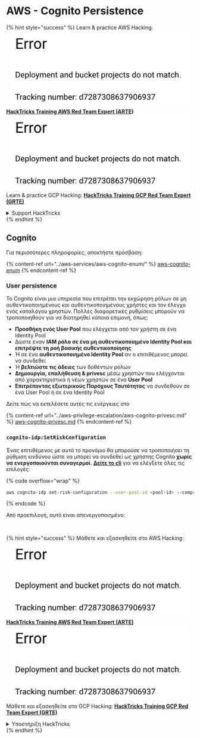 # AWS - Cognito Persistence

{% hint style="success" %}
Learn & practice AWS Hacking:<img src="../../../.gitbook/assets/image (1) (1).png" alt="" data-size="line">[**HackTricks Training AWS Red Team Expert (ARTE)**](https://training.hacktricks.xyz/courses/arte)<img src="../../../.gitbook/assets/image (1) (1).png" alt="" data-size="line">\
Learn & practice GCP Hacking: <img src="../../../.gitbook/assets/image (2).png" alt="" data-size="line">[**HackTricks Training GCP Red Team Expert (GRTE)**<img src="../../../.gitbook/assets/image (2).png" alt="" data-size="line">](https://training.hacktricks.xyz/courses/grte)

<details>

<summary>Support HackTricks</summary>

* Check the [**subscription plans**](https://github.com/sponsors/carlospolop)!
* **Join the** 💬 [**Discord group**](https://discord.gg/hRep4RUj7f) or the [**telegram group**](https://t.me/peass) or **follow** us on **Twitter** 🐦 [**@hacktricks\_live**](https://twitter.com/hacktricks\_live)**.**
* **Share hacking tricks by submitting PRs to the** [**HackTricks**](https://github.com/carlospolop/hacktricks) and [**HackTricks Cloud**](https://github.com/carlospolop/hacktricks-cloud) github repos.

</details>
{% endhint %}

## Cognito

Για περισσότερες πληροφορίες, αποκτήστε πρόσβαση:

{% content-ref url="../aws-services/aws-cognito-enum/" %}
[aws-cognito-enum](../aws-services/aws-cognito-enum/)
{% endcontent-ref %}

### User persistence

Το Cognito είναι μια υπηρεσία που επιτρέπει την εκχώρηση ρόλων σε μη αυθεντικοποιημένους και αυθεντικοποιημένους χρήστες και τον έλεγχο ενός καταλόγου χρηστών. Πολλές διαφορετικές ρυθμίσεις μπορούν να τροποποιηθούν για να διατηρηθεί κάποια επιμονή, όπως:

* **Προσθήκη ενός User Pool** που ελέγχεται από τον χρήστη σε ένα Identity Pool
* Δώστε έναν **IAM ρόλο σε ένα μη αυθεντικοποιημένο Identity Pool και επιτρέψτε τη ροή βασικής αυθεντικοποίησης**
* Ή σε ένα **αυθεντικοποιημένο Identity Pool** αν ο επιτιθέμενος μπορεί να συνδεθεί
* Ή **βελτιώστε τις άδειες** των δοθέντων ρόλων
* **Δημιουργία, επαλήθευση & privesc** μέσω χρηστών που ελέγχονται από χαρακτηριστικά ή νέων χρηστών σε ένα **User Pool**
* **Επιτρέποντας εξωτερικούς Παρόχους Ταυτότητας** να συνδεθούν σε ένα User Pool ή σε ένα Identity Pool

Δείτε πώς να εκτελέσετε αυτές τις ενέργειες στο

{% content-ref url="../aws-privilege-escalation/aws-cognito-privesc.md" %}
[aws-cognito-privesc.md](../aws-privilege-escalation/aws-cognito-privesc.md)
{% endcontent-ref %}

### `cognito-idp:SetRiskConfiguration`

Ένας επιτιθέμενος με αυτό το προνόμιο θα μπορούσε να τροποποιήσει τη ρύθμιση κινδύνου ώστε να μπορεί να συνδεθεί ως χρήστης Cognito **χωρίς να ενεργοποιούνται συναγερμοί**. [**Δείτε το cli**](https://docs.aws.amazon.com/cli/latest/reference/cognito-idp/set-risk-configuration.html) για να ελέγξετε όλες τις επιλογές:

{% code overflow="wrap" %}
```bash
aws cognito-idp set-risk-configuration --user-pool-id <pool-id> --compromised-credentials-risk-configuration EventFilter=SIGN_UP,Actions={EventAction=NO_ACTION}
```
{% endcode %}

Από προεπιλογή, αυτό είναι απενεργοποιημένο:

<figure><img src="https://lh6.googleusercontent.com/EOiM0EVuEgZDfW3rOJHLQjd09-KmvraCMssjZYpY9sVha6NcxwUjStrLbZxAT3D3j9y08kd5oobvW8a2fLUVROyhkHaB1OPhd7X6gJW3AEQtlZM62q41uYJjTY1EJ0iQg6Orr1O7yZ798EpIJ87og4Tbzw=s2048" alt=""><figcaption></figcaption></figure>

{% hint style="success" %}
Μάθετε και εξασκηθείτε στο AWS Hacking:<img src="../../../.gitbook/assets/image (1) (1).png" alt="" data-size="line">[**HackTricks Training AWS Red Team Expert (ARTE)**](https://training.hacktricks.xyz/courses/arte)<img src="../../../.gitbook/assets/image (1) (1).png" alt="" data-size="line">\
Μάθετε και εξασκηθείτε στο GCP Hacking: <img src="../../../.gitbook/assets/image (2).png" alt="" data-size="line">[**HackTricks Training GCP Red Team Expert (GRTE)**<img src="../../../.gitbook/assets/image (2).png" alt="" data-size="line">](https://training.hacktricks.xyz/courses/grte)

<details>

<summary>Υποστήριξη HackTricks</summary>

* Ελέγξτε τα [**σχέδια συνδρομής**](https://github.com/sponsors/carlospolop)!
* **Εγγραφείτε στην** 💬 [**ομάδα Discord**](https://discord.gg/hRep4RUj7f) ή στην [**ομάδα telegram**](https://t.me/peass) ή **ακολουθήστε** μας στο **Twitter** 🐦 [**@hacktricks\_live**](https://twitter.com/hacktricks\_live)**.**
* **Μοιραστείτε κόλπα hacking υποβάλλοντας PRs στα** [**HackTricks**](https://github.com/carlospolop/hacktricks) και [**HackTricks Cloud**](https://github.com/carlospolop/hacktricks-cloud) github repos.

</details>
{% endhint %}
